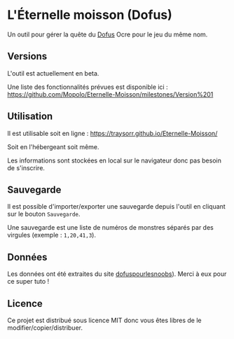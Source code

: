 # L'Éternelle moisson (Dofus)
Un outil pour gérer la quête du [Dofus](http://dofus.com) Ocre pour le jeu du même nom.

## Versions
L'outil est actuellement en beta.

Une liste des fonctionnalités prévues est disponible ici : https://github.com/Mopolo/Eternelle-Moisson/milestones/Version%201

## Utilisation
Il est utilisable soit en ligne : https://traysorr.github.io/Eternelle-Moisson/

Soit en l'hébergeant soit même.

Les informations sont stockées en local sur le navigateur donc pas besoin de s'inscrire.

## Sauvegarde
Il est possible d'importer/exporter une sauvegarde depuis l'outil en cliquant sur le bouton `Sauvegarde`.

Une sauvegarde est une liste de numéros de monstres séparés par des virgules (exemple : `1,20,41,3`).

## Données
Les données ont été extraites du site [dofuspourlesnoobs](https://www.dofuspourlesnoobs.com/leacuteternelle-moisson.html)). Merci à eux pour ce super tuto !

## Licence
Ce projet est distribué sous licence MIT donc vous êtes libres de le modifier/copier/distribuer.
